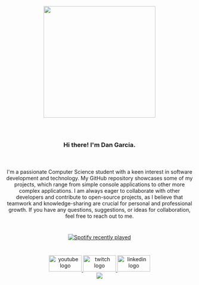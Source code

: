 <div align="center">
  <img height="300" src="https://media.discordapp.net/attachments/892408570627375135/1234057162914009149/68747470733a2f2f692e696d6775722e636f6d2f33576e393167302e706e67.jpg?ex=662f58cb&is=662e074b&hm=027bdd1fd1b4ec3d2f4f8e5590981fdff1873e1c0fee074d58dec7ef02a72bd8&=&format=webp&width=1440&height=468"  />
</div>

###

<br clear="both">

<h3 align="center">Hi there! I'm Dan Garcia.</h3>

###

<br clear="both">

<p align="center">I'm a passionate Computer Science student with a keen interest in software development and technology. My GitHub repository showcases some of my projects, which range from simple console applications to other more complex applications. I am always eager to collaborate with other developers and contribute to open-source projects, as I believe that teamwork and knowledge-sharing are crucial for personal and professional growth. If you have any questions, suggestions, or ideas for collaboration, feel free to reach out to me.</p>

###

<br clear="both">

<div align="center">
  <a href="https://open.spotify.com/user/dpw93wnm0bh26mgqdldub06cr">
    <img src="https://spotify-recently-played-readme.vercel.app/api?user=dpw93wnm0bh26mgqdldub06cr&count=5&unique=false" alt="Spotify recently played"  />
  </a>
</div>

###

<br clear="both">

<div align="center">
  <a href="https://www.youtube.com/channel/UCeFkHkgauRKczRWdsOzwjKA" target="_blank">
    <img src="https://raw.githubusercontent.com/maurodesouza/profile-readme-generator/master/src/assets/icons/social/youtube/default.svg" width="88" height="44" alt="youtube logo"  />
  </a>
  <a href="https://www.twitch.tv/tokiohuman" target="_blank">
    <img src="https://raw.githubusercontent.com/maurodesouza/profile-readme-generator/master/src/assets/icons/social/twitch/default.svg" width="88" height="44" alt="twitch logo"  />
  </a>
  <a href="https://www.linkedin.com/in/tokiohuman/" target="_blank">
    <img src="https://raw.githubusercontent.com/maurodesouza/profile-readme-generator/master/src/assets/icons/social/linkedin/default.svg" width="88" height="44" alt="linkedin logo"  />
  </a>
</div>

<div style="text-align: center;">
  <a href="https://visitcount.itsvg.in">
    <img src="https://visitcount.itsvg.in/api?id=tokiohuman&label=Profile%20Views&color=12&icon=0&pretty=true" />
  </a>
</div>


